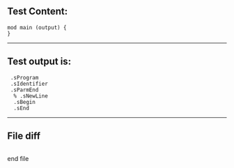 
Test Content: 
-------------------------
```
mod main (output) {  
} 
```
------------------------
Test output is: 
-------------------------
```
 .sProgram
 .sIdentifier
 .sParmEnd
  % .sNewLine
  .sBegin
  .sEnd

```
------------------------

File diff
-------------------------
```diff

```
end file
